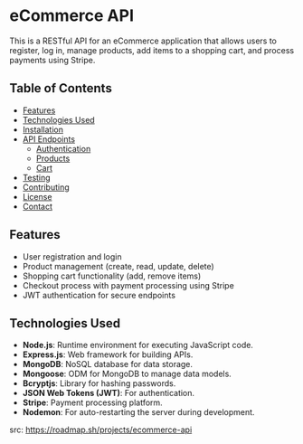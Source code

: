 # eCommerce API

This is a RESTful API for an eCommerce application that allows users to register, log in, manage products, add items to a shopping cart, and process payments using Stripe.

## Table of Contents

- [Features](#features)
- [Technologies Used](#technologies-used)
- [Installation](#installation)
- [API Endpoints](#api-endpoints)
  - [Authentication](#authentication)
  - [Products](#products)
  - [Cart](#cart)
- [Testing](#testing)
- [Contributing](#contributing)
- [License](#license)
- [Contact](#contact)

## Features

- User registration and login
- Product management (create, read, update, delete)
- Shopping cart functionality (add, remove items)
- Checkout process with payment processing using Stripe
- JWT authentication for secure endpoints

## Technologies Used

- **Node.js**: Runtime environment for executing JavaScript code.
- **Express.js**: Web framework for building APIs.
- **MongoDB**: NoSQL database for data storage.
- **Mongoose**: ODM for MongoDB to manage data models.
- **Bcryptjs**: Library for hashing passwords.
- **JSON Web Tokens (JWT)**: For authentication.
- **Stripe**: Payment processing platform.
- **Nodemon**: For auto-restarting the server during development.

src: https://roadmap.sh/projects/ecommerce-api